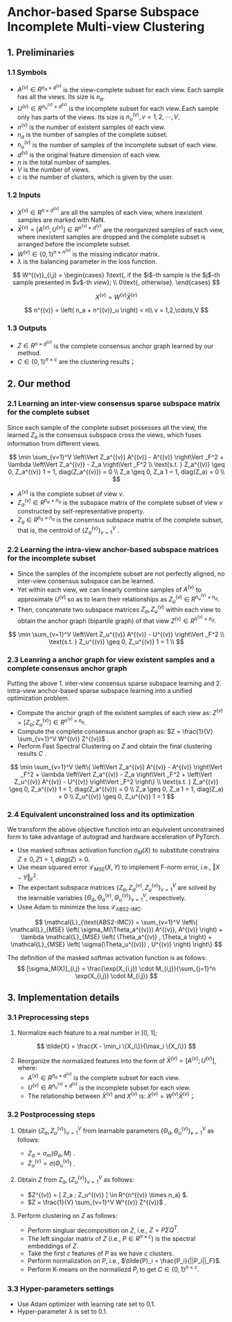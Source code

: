 
# Anchor-based Sparse Subspace Incomplete Multi-view Clustering


## 1. Preliminaries

### 1.1 Symbols

- $A^{(v)} \in R^{n_a \times d^{(v)}}$ is the view-complete subset for each view. Each sample  has all the views. Its size is $n_a$.
- $U^{(v)} \in R^{n^{(v)}_u \times d^{(v)}}$ is the incomplete subset for each view. Each sample only has parts of the views. Its size is $n^{(v)}_u, v = 1,2,\cdots,V$.
- $n^{(v)}$ is the number of existent samples of each view.
- $n_a$ is the number of samples of the complete subset.
- $n^{(v)}_u$ is the number of samples of the incomplete subset of each view.
- $d^{(v)}$ is the original feature dimension of each view.
- $n$ is the total number of samples.
- $V$ is the number of views.
- $c$ is the number of clusters, which is given by the user.


### 1.2 Inputs

- $X^{(v)} \in R^{ n \times d^{(v)} }$ are all the samples of each view, where inexistent samples are marked with NaN.
- $\bar{X}^{(v)} = [A^{(v)} ; U^{(v)}] \in R^{ n^{(v)} \times d^{(v)} }$ are the reorganized samples of each view, where inexistent samples are dropped and the complete subset is arranged before the incomplete subset.
- $W^{(v)} \in \{0,1\}^{n \times n^{(v)}}$ is the missing indicator matrix.
- $\lambda$ is the balancing parameter in the loss function.

$$
W^{(v)}_{i,j} = \begin{cases}
1\text{, if the $i$-th sample is the $j$-th sample presented in $v$-th view}; \\
0\text{, otherwise}.
\end{cases}
$$

$$
{X}^{(v)} = W^{(v)} \bar{X}^{(v)}
$$

$$
n^{(v)} = \left( n_a + n^{(v)}_u \right) < n\\
v = 1,2,\cdots,V
$$


### 1.3 Outputs

- $Z \in R^{ n \times d^{(v)} }$ is the complete consensus anchor graph learned by our method.
- $C \in \{0,1\}^{n \times c}$ are the clustering results；


## 2. Our method

### 2.1 Learning an inter-view consensus sparse subspace matrix for the complete subset

Since each sample of the complete subset possesses all the view, the learned $Z_a$ is the consensus subspace cross the views, which fuses information from different views.

$$
\min \sum_{v=1}^V \left\Vert Z_a^{(v)} A^{(v)} - A^{(v)} \right\Vert _F^2 + \lambda \left\Vert Z_a^{(v)} - Z_a \right\Vert _F^2 \\
\text{s.t. } Z_a^{(v)} \geq 0, Z_a^{(v)} 1 = 1, diag(Z_a^{(v)}) = 0 \\
             Z_a \geq 0, Z_a 1 = 1, diag(Z_a) = 0 \\
$$

- $A^{(v)}$ is the complete subset of view $v$.
- $Z_a^{(v)} \in R^{n_a \times n_a}$ is the subspace matrix of the complete subset of view $v$ constructed by self-representative property.
- $Z_a \in R^{n_a \times n_a}$ is the consensus subspace matrix of the complete subset, that is, the centroid of $\{Z_a^{(v)}\}_{v=1}^V$ .


### 2.2 Learning the intra-view anchor-based subspace matrices for the incomplete subset

- Since the samples of the incomplete subset are not perfectly aligned, no inter-view consensus subspace can be learned.
- Yet within each view, we can linearly combine samples of $A^{(v)}$ to approximate $U^{(v)}$ so as to learn their relationships as $Z_u^{(v)} \in R^{{n_u}^{(v)} \times n_a}$.
- Then, concatenate two subspace matrices $Z_a, Z_u^{(v)}$ within each view to obtain the anchor graph (bipartile graph) of that view $Z^{(v)} \in R^{{n}^{(v)} \times n_a}$.

$$
\min \sum_{v=1}^V \left\Vert Z_u^{(v)} A^{(v)} - U^{(v)} \right\Vert _F^2 \\
\text{s.t. } Z_u^{(v)} \geq 0, Z_u^{(v)} 1 = 1 \\
$$


### 2.3 Leanring a anchor graph for view existent samples and a complete consensus anchor graph

Putting the above 1. inter-view consensus sparse subspace learning and 2. intra-view anchor-based sparse subspace learning into a unified optimization problem.


- Compute the anchor graph of the existent samples of each view as: $Z^{(v)} = [ Z_a ; Z_u^{(v)} ] \in R^{n^{(v)} \times n_a}$.
- Compute the complete consensus anchor graph as: $Z = \frac{1}{V} \sum_{v=1}^V W^{(v)} Z^{(v)}$ .
- Perform Fast Spectral Clustering on $Z$ and obtain the final clustering results $C$ .


$$
\min \sum_{v=1}^V \left\{ \left\Vert Z_a^{(v)} A^{(v)} - A^{(v)} \right\Vert _F^2 +
\lambda \left\Vert Z_a^{(v)} - Z_a \right\Vert _F^2 +
\left\Vert Z_u^{(v)} A^{(v)} - U^{(v)} \right\Vert _F^2 \right\} \\
\text{s.t. } Z_a^{(v)} \geq 0, Z_a^{(v)} 1 = 1, diag(Z_a^{(v)}) = 0 \\
             Z_a \geq 0, Z_a 1 = 1, diag(Z_a) = 0 \\
             Z_u^{(v)} \geq 0, Z_u^{(v)} 1 = 1
$$


### 2.4 Equivalent unconstrained loss and its optimization

We transform the above objective function into an equivalent unconstrained form to take advantage of autograd and hardware acceleration of PyTorch. 

- Use masked softmax activation function $\sigma_M(X)$ to substitute constrains $Z \geq 0, Z 1 = 1, diag(Z)=0$.
- Use mean squared error $\mathcal{L}_{MSE}(X, Y)$ to implement F-norm error, i.e., $\left\Vert X - Y \right\Vert_F^2$.
- The expectant subspace matrices $\{Z_a,Z_a^{(v)},Z_u^{(v)}\}_{v=1}^V$ are solved by the learnable variables $\{\Theta_a,\Theta_a^{(v)},\Theta_u^{(v)}\}_{v=1}^V$, respectively.
- Usee Adam to minimize the loss $\mathcal{L}_{\text{ABS2-IMC}}$.

$$
\mathcal{L}_{\text{ABS2-IMC}} = 
\sum_{v=1}^V \left\{ \mathcal{L}_{MSE} \left( \sigma_M(\Theta_a^{(v)}) A^{(v)}, A^{(v)} \right) +
\lambda \mathcal{L}_{MSE} \left( \Theta_a^{(v)} , \Theta_a \right) +
\mathcal{L}_{MSE} \left( \sigma(\Theta_u^{(v)}) , U^{(v)} \right)
\right\}
$$

The definition of the masked softmax activation function is as follows:
$$
[\sigma_M(X)]_{i,j} = \frac{\exp(X_{i,j}) \cdot M_{i,j}}{\sum_{j=1}^n \exp(X_{i,j}) \cdot M_{i,j}}
$$


## 3. Implementation details



### 3.1 Preprocessing steps

1. Normalize each feature to a real number in [0, 1];

$$
\tilde{X} = \frac{X - \min_i \{X_i\}}{\max_i \{X_i\}}
$$

2. Reorganize the normalized features into the form of $\bar{X}^{(v)} = [A^{(v)} ; U^{(v)}]$, where:
   - $A^{(v)} \in R^{n_a \times d^{(v)}}$ is the complete subset for each view.
   - $U^{(v)} \in R^{n^{(v)}_u \times d^{(v)}}$ is the incomplete subset for each view.
   - The relationship between $\bar{X}^{(v)}$ and ${X}^{(v)}$ is: ${X}^{(v)} = W^{(v)} \bar{X}^{(v)}$；



### 3.2 Postprocessing steps

1. Obtain $\{Z_a,Z_u^{(v)}\}_{v=1}^V$ from learnable parameters $\{\Theta_a,\Theta_u^{(v)}\}_{v=1}^V$ as follows:
   - $Z_a = \sigma_m(\Theta_a, M)$ .
   - $Z_u^{(v)} = \sigma(\Theta_u^{(v)})$ .


2. Obtain $Z$ from $Z_a,\{Z_u^{(v)}\}_{v=1}^V$ as follows:
   - $Z^{(v)} = [ Z_a ; Z_u^{(v)} ] \in R^{n^{(v)} \times n_a} $.
   - $Z = \frac{1}{V} \sum_{v=1}^V W^{(v)} Z^{(v)}$ .


3. Perform clustering on $Z$ as follows:
   - Perform singluar decomposition on $Z$, i.e., $Z=P\Sigma Q^T$.
   - The left singular matrix of $Z$ (i.e., $P \in R^{n \times c}$) is the spectral embeddings of $Z$.
   - Take the first $c$ features of $P$ as we have $c$ clusters.
   - Perform normalization on $P$, i.e., $\tilde{P}_i = \frac{P_i}{||P_i||_F}$.
   - Perform K-means on the normaliezd $\tilde{P}_i$ to get $C \in \{0, 1\}^{n \times c}$.


### 3.3 Hyper-parameters settings

- Use Adam optimizer with learning rate set to 0.1.
- Hyper-parameter $\lambda$ is set to 0.1.


